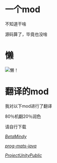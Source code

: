 # 一个mod
不知道干啥

源码算了，毕竟也没啥
# 懒
![懒](https://m.baidu.com/sf/vsearch?pd=image_content&word=%E6%87%92&tn=vsearch&atn=mediacy&fr=tab&sa=vs_tab&imgpn=0&imgspn=&tt=1&di=7136437450519347201&bdtype=0&pi=0&cs=1963577173%2C593358976&imgos=2475321583%2C2453755554&imgis=0%2C0&imgtype=0&ssrlid=11497684859664322589&imgcontent=%7B%22materialQuery%22%3A%22%22%7D)！
# 翻译的mod
我对以下mod进行了翻译

80％机翻20％润色

请自行下载

_[BetaMindy](https://github.com/sk7725/BetaMindy)_

_[prog-mats-java](https://github.com/meepoffaith/prog-mats-java)_

_[ProjectUnityPublic](https://github.com/avantteam/projectunitypublic)_
 
 
